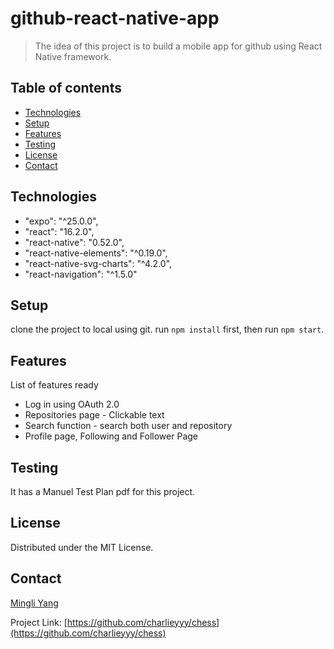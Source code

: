 # github-react-native-app
> The idea of this project is to build a mobile app for github using React Native framework.


## Table of contents
* [Technologies](#technologies)
* [Setup](#setup)
* [Features](#features)
* [Testing](#testing)
* [License](#license)
* [Contact](#contact)

## Technologies
* "expo": "^25.0.0",
* "react": "16.2.0", 
* "react-native": "0.52.0",
* "react-native-elements": "^0.19.0",
* "react-native-svg-charts": "^4.2.0",
* "react-navigation": "^1.5.0"

## Setup
clone the project to local using git. run `npm install` first, then run `npm start`. 

## Features
List of features ready
* Log in using OAuth 2.0
* Repositories page - Clickable text
* Search function - search both user and repository
* Profile page, Following and Follower Page


## Testing
It has a Manuel Test Plan pdf for this project.

## License

Distributed under the MIT License.

## Contact

[Mingli Yang](https://www.linkedin.com/in/myang46)

Project Link: [https://github.com/charlieyyy/chess](https://github.com/charlieyyy/chess)
